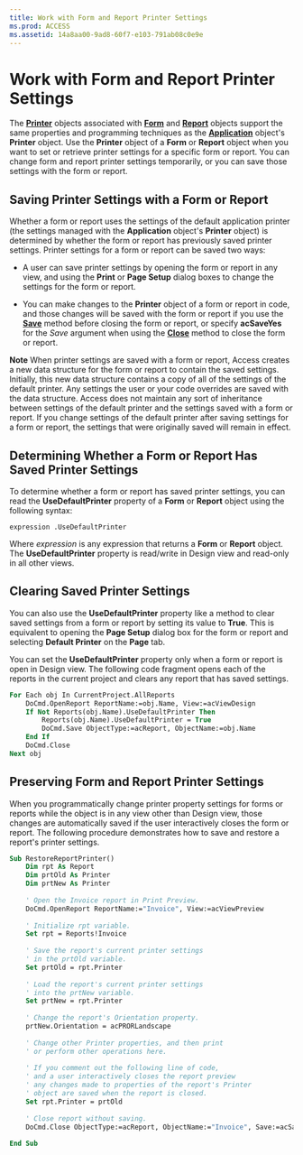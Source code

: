 ```yaml
---
title: Work with Form and Report Printer Settings
ms.prod: ACCESS
ms.assetid: 14a8aa00-9ad8-60f7-e103-791ab08c0e9e
---
```



# Work with Form and Report Printer Settings

The  **[Printer](printer-object-access.md)** objects associated with **[Form](form-object-access.md)** and **[Report](report-object-access.md)** objects support the same properties and programming techniques as the **[Application](application-object-access.md)** object's **Printer** object. Use the **Printer** object of a **Form** or **Report** object when you want to set or retrieve printer settings for a specific form or report. You can change form and report printer settings temporarily, or you can save those settings with the form or report.


## Saving Printer Settings with a Form or Report

Whether a form or report uses the settings of the default application printer (the settings managed with the  **Application** object's **Printer** object) is determined by whether the form or report has previously saved printer settings. Printer settings for a form or report can be saved two ways:


- A user can save printer settings by opening the form or report in any view, and using the  **Print** or **Page Setup** dialog boxes to change the settings for the form or report.
    
- You can make changes to the  **Printer** object of a form or report in code, and those changes will be saved with the form or report if you use the **[Save](docmd-save-method-access.md)** method before closing the form or report, or specify **acSaveYes** for the _Save_ argument when using the **[Close](docmd-close-method-access.md)** method to close the form or report.
    

 **Note**  When printer settings are saved with a form or report, Access creates a new data structure for the form or report to contain the saved settings. Initially, this new data structure contains a copy of all of the settings of the default printer. Any settings the user or your code overrides are saved with the data structure. Access does not maintain any sort of inheritance between settings of the default printer and the settings saved with a form or report. If you change settings of the default printer after saving settings for a form or report, the settings that were originally saved will remain in effect.


## Determining Whether a Form or Report Has Saved Printer Settings

To determine whether a form or report has saved printer settings, you can read the  **UseDefaultPrinter** property of a **Form** or **Report** object using the following syntax:


```
expression .UseDefaultPrinter 

```

Where  _expression_ is any expression that returns a **Form** or **Report** object. The **UseDefaultPrinter** property is read/write in Design view and read-only in all other views.


## Clearing Saved Printer Settings

You can also use the  **UseDefaultPrinter** property like a method to clear saved settings from a form or report by setting its value to **True**. This is equivalent to opening the **Page Setup** dialog box for the form or report and selecting **Default Printer** on the **Page** tab.

You can set the  **UseDefaultPrinter** property only when a form or report is open in Design view. The following code fragment opens each of the reports in the current project and clears any report that has saved settings.




```vb
For Each obj In CurrentProject.AllReports 
    DoCmd.OpenReport ReportName:=obj.Name, View:=acViewDesign 
    If Not Reports(obj.Name).UseDefaultPrinter Then 
        Reports(obj.Name).UseDefaultPrinter = True 
        DoCmd.Save ObjectType:=acReport, ObjectName:=obj.Name 
    End If 
    DoCmd.Close 
Next obj 

```


## Preserving Form and Report Printer Settings

When you programmatically change printer property settings for forms or reports while the object is in any view other than Design view, those changes are automatically saved if the user interactively closes the form or report. The following procedure demonstrates how to save and restore a report's printer settings.


```vb
Sub RestoreReportPrinter() 
    Dim rpt As Report 
    Dim prtOld As Printer 
    Dim prtNew As Printer 
 
    ' Open the Invoice report in Print Preview. 
    DoCmd.OpenReport ReportName:="Invoice", View:=acViewPreview 
 
    ' Initialize rpt variable. 
    Set rpt = Reports!Invoice 
 
    ' Save the report's current printer settings 
    ' in the prtOld variable. 
    Set prtOld = rpt.Printer 
 
    ' Load the report's current printer settings 
    ' into the prtNew variable. 
    Set prtNew = rpt.Printer 
 
    ' Change the report's Orientation property. 
    prtNew.Orientation = acPRORLandscape 
 
    ' Change other Printer properties, and then print 
    ' or perform other operations here. 
 
    ' If you comment out the following line of code, 
    ' and a user interactively closes the report preview 
    ' any changes made to properties of the report's Printer 
    ' object are saved when the report is closed.  
    Set rpt.Printer = prtOld 
 
    ' Close report without saving. 
    DoCmd.Close ObjectType:=acReport, ObjectName:="Invoice", Save:=acSaveNo 
 
End Sub
```


